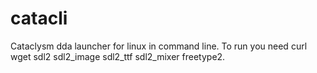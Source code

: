 # catacli
Cataclysm dda launcher for linux in command line. To run you need curl wget sdl2 sdl2_image sdl2_ttf sdl2_mixer freetype2.
